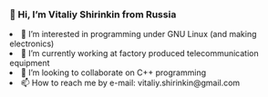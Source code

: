 <h3>👋 Hi, I’m Vitaliy Shirinkin from Russia</h3>
<p>
<li> 👀 I’m interested in programming under GNU Linux (and making electronics)<br>
<li> 🌱 I’m currently working at factory produced telecommunication equipment<br>
<li> 💞️ I’m looking to collaborate on C++ programming<br>
<li> 📫 How to reach me by e-mail: vitaliy.shirinkin@gmail.com<br>
</p>
<!---
shvit/shvit is a ✨ special ✨ repository because its `README.md` (this file) appears on your GitHub profile.
You can click the Preview link to take a look at your changes.
--->
